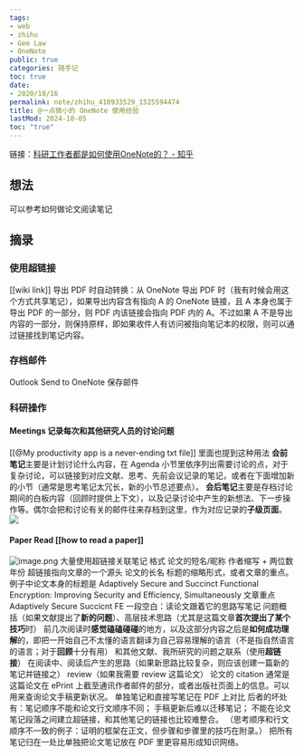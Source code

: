 ```yaml
---
tags:
- web
- zhihu
- Gee Law
- OneNote
public: true
categories: 随手记
toc: true
date:
- 2020/10/16
permalink: note/zhihu_418933529_1525594474
title: @一点微小的 OneNote 使用经验
lastMod: 2024-10-05
toc: "true"
---
```


链接：[科研工作者都是如何使用OneNote的？ - 知乎](https://www.zhihu.com/question/418933529/answer/1525594474)
<!--more-->
## 想法
可以参考如何做论文阅读笔记
## 摘录
### 使用超链接
[[wiki link]]
导出 PDF 时自动转换：从 OneNote 导出 PDF 时（我有时候会用这个方式共享笔记），如果导出内容含有指向 A 的 OneNote 链接，且 A 本身也属于导出 PDF 的一部分，则 PDF 内该链接会指向 PDF 内的 A。不过如果 A 不是导出内容的一部分，则保持原样，即如果收件人有访问被指向笔记本的权限，则可以通过链接找到笔记内容。
### 存档邮件
Outlook Send to OneNote 保存邮件
### 科研操作
#### Meetings 记录每次和其他研究人员的讨论问题
[[@My productivity app is a never-ending txt file]] 里面也提到这种用法
**会前笔记**主要是计划讨论什么内容，在 Agenda 小节里依序列出需要讨论的点，对于复杂讨论，可以链接到对应文献、思考、先前会议记录的笔记，或者在下面增加新的小节（通常是思考笔记太冗长，新的小节总述要点）。
**会后笔记**主要是存档讨论期间的白板内容（回顾时提供上下文），以及记录讨论中产生的新想法、下一步操作等。偶尔会把和讨论有关的邮件往来存档到这里，作为对应记录的**子级页面**。
![](https://media.xiang578.com/20221108151301-gee-law-onenote-meeting-template.png)
#### Paper Read [[how to read a paper]]
![image.png](/assets/image_1718443627886_0.png)
大量使用超链接关联笔记
格式
论文的短名/昵称
作者缩写 + 两位数年份
超链接指向文章的一个源头
论文的长名
标题的缩略形式，或者文章的重点。
例子中论文本身的标题是 Adaptively Secure and Succinct Functional Encryption: Improving Security and Efficiency, Simultaneously
文章重点 Adaptively Secure Succicnt FE
一段空白：读论文跟着它的思路写笔记
问题概括（如果文献提出了**新的问题**）、高层技术思路（尤其是这篇文章**首次提出了某个技巧**时）
前几次阅读时**感觉磕磕碰碰**的地方，以及这部分内容之后是**如何成功理解**的，即把一开始自己不太懂的语言翻译为自己容易理解的语言（不是指自然语言的语言；对于**回顾**十分有用）
和其他文献、我所研究的问题之联系（使用**超链接**）
在阅读中、阅读后产生的思路（如果新思路比较复杂，则应该创建一篇新的笔记并链接之）
review（如果我需要 review 这篇论文）
论文的 citation
通常是这篇论文在 ePrint 上截至通讯作者邮件的部分，或者出版社页面上的信息。可以用来查询论文手稿更新状况。
单独笔记和直接写笔记在 PDF 上对比
后者的坏处有：笔记顺序不能和论文行文顺序不同；
手稿更新后难以迁移笔记；
不能在论文笔记段落之间建立超链接，和其他笔记的链接也比较难整合。
（思考顺序和行文顺序不一致的例子：证明的框架在正文，但步骤和步骤里的技巧在附录。）
把所有笔记归在一处比单独把论文笔记放在 PDF 里更容易形成知识网络。